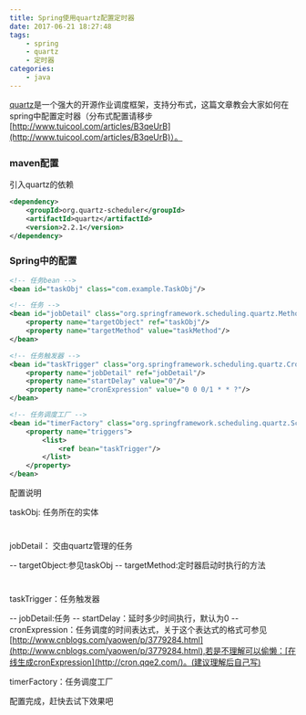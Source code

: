 ```yaml
---
title: Spring使用quartz配置定时器
date: 2017-06-21 18:27:48
tags:
    - spring
    - quartz
    - 定时器
categories:
    - java
---
```


[quartz](http://www.quartz-scheduler.org/)是一个强大的开源作业调度框架，支持分布式，这篇文章教会大家如何在spring中配置定时器（分布式配置请移步[http://www.tuicool.com/articles/B3qeUrB](http://www.tuicool.com/articles/B3qeUrB)）。

### maven配置

引入quartz的依赖
```xml
<dependency>
    <groupId>org.quartz-scheduler</groupId>
    <artifactId>quartz</artifactId>
    <version>2.2.1</version>
</dependency>
```

### Spring中的配置

```xml
<!-- 任务bean -->
<bean id="taskObj" class="com.example.TaskObj"/>

<!-- 任务 -->
<bean id="jobDetail" class="org.springframework.scheduling.quartz.MethodInvokingJobDetailFactoryBean">
    <property name="targetObject" ref="taskObj"/>
    <property name="targetMethod" value="taskMethod"/>
</bean>

<!-- 任务触发器 -->
<bean id="taskTrigger" class="org.springframework.scheduling.quartz.CronTriggerFactoryBean">
    <property name="jobDetail" ref="jobDetail"/>
    <property name="startDelay" value="0"/>
    <property name="cronExpression" value="0 0 0/1 * * ?"/>
</bean>

<!-- 任务调度工厂 -->
<bean id="timerFactory" class="org.springframework.scheduling.quartz.SchedulerFactoryBean">
    <property name="triggers">
        <list>
            <ref bean="taskTrigger"/>
        </list>
    </property>
</bean>
```

配置说明

taskObj:    任务所在的实体
#
jobDetail： 交由quartz管理的任务

-- targetObject:参见taskObj
-- targetMethod:定时器启动时执行的方法
#

taskTrigger：任务触发器

-- jobDetail:任务
-- startDelay：延时多少时间执行，默认为0
-- cronExpression：任务调度的时间表达式，关于这个表达式的格式可参见[http://www.cnblogs.com/yaowen/p/3779284.html](http://www.cnblogs.com/yaowen/p/3779284.html),若是不理解可以偷懒：[在线生成cronExpression](http://cron.qqe2.com/)。(建议理解后自己写)

timerFactory：任务调度工厂

配置完成，赶快去试下效果吧

